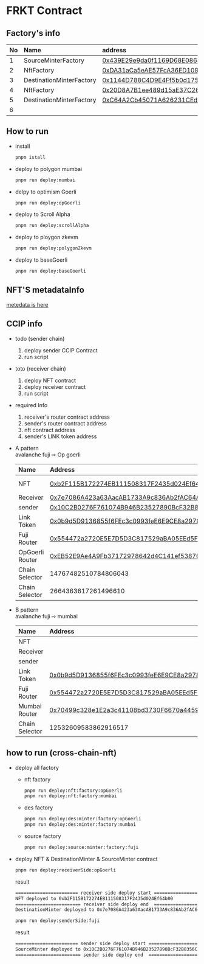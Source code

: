 # FRKT Contract

## Factory's info

| No  | Name                     | address                                                                                                                               | chain    |
| :-- | :----------------------- | :------------------------------------------------------------------------------------------------------------------------------------ | :------- |
| 1   | SourceMinterFactory      | [0x439E29e9da0f1169D68E0868d7DADA6b45d89e22](https://testnet.snowtrace.io/address/0x439E29e9da0f1169D68E0868d7DADA6b45d89e22)         | Fuji     |
| 2   | NftFactory               | [0xDA31aCa5eAE57FcA36ED109e71B8E407B348aB08](https://goerli-optimism.etherscan.io/address/0xda31aca5eae57fca36ed109e71b8e407b348ab08) | OpGoerli |
| 3   | DestinationMinterFactory | [0x1144D788C4D9E4Ff5b0d175dE29Db46A4200CbA4](https://goerli-optimism.etherscan.io/address/0x1144D788C4D9E4Ff5b0d175dE29Db46A4200CbA4) | OpGoerli |
| 4   | NftFactory               | [0x20D8A7B1ee489d15aE37C26eB26Ec880ec8B62D6](https://mumbai.polygonscan.com/address/0x20D8A7B1ee489d15aE37C26eB26Ec880ec8B62D6)       | Mumbai   |
| 5   | DestinationMinterFactory | [0xC64A2Cb45071A626231CEd45C8DDDfa2a4BA1481](https://mumbai.polygonscan.com/address/0xC64A2Cb45071A626231CEd45C8DDDfa2a4BA1481)       | Mumbai   |
| 6   |                          |                                                                                                                                       |          |

## How to run

- install

  ```bash
  pnpm istall
  ```

- deploy to polygon mumbai

  ```bash
  pnpm run deploy:mumbai
  ```

- delpy to optimism Goerli

  ```bash
  pnpm run deploy:opGoerli
  ```

- deploy to Scroll Alpha

  ```bash
  pnpm run deploy:scrollAlpha
  ```

- deploy to ploygon zkevm

  ```bash
  pnpm run deploy:polygonZkevm
  ```

- deploy to baseGoerli

  ```bash
  pnpm run deploy:baseGoerli
  ```

## NFT'S metadataInfo

[metedata is here](https://ipfs.io/ipfs/bafkreia34hl3lhr2z6n577miz3ibhb2sximvmv2gufxgrslu4q3jj2zkri)

## CCIP info

- todo (sender chain)

  1. deploy sender CCIP Contract
  2. run script

- toto (receiver chain)

  1. deploy NFT contract
  2. deploy receiver contract
  3. run script

- required Info

  1. receiver's router contract address
  2. sender's router contract address
  3. nft contract address
  4. sender's LINK token address

- A pattern  
  avalanche fuji ⇨ Op goerli

  | Name            | Address                                                                                                                               | Chain     |
  | :-------------- | :------------------------------------------------------------------------------------------------------------------------------------ | :-------- |
  | NFT             | [0xb2F115B172274EB111508317F2435d024Ef64b00](https://goerli-optimism.etherscan.io/address/0xb2F115B172274EB111508317F2435d024Ef64b00) | Op Goerli |
  | Receiver        | [0x7e7086A423a63AacAB1733A9c836Ab2fAC64A1c8](https://goerli-optimism.etherscan.io/address/0x7e7086A423a63AacAB1733A9c836Ab2fAC64A1c8) | OpGoerli  |
  | sender          | [0x10C2B0276F761074B946B23527890BcF32B8356C](https://testnet.snowtrace.io/address/0x10C2B0276F761074B946B23527890BcF32B8356C)         | Fuji      |
  | Link Token      | [0x0b9d5D9136855f6FEc3c0993feE6E9CE8a297846](https://testnet.snowtrace.io/address/0x0b9d5D9136855f6FEc3c0993feE6E9CE8a297846)         | Fuji      |
  | Fuji Router     | [0x554472a2720E5E7D5D3C817529aBA05EEd5F82D8](https://testnet.snowtrace.io/address/0x554472a2720E5E7D5D3C817529aBA05EEd5F82D8)         | Fuji      |
  | OpGoerli Router | [0xEB52E9Ae4A9Fb37172978642d4C141ef53876f26](https://goerli-optimism.etherscan.io/address/0xEB52E9Ae4A9Fb37172978642d4C141ef53876f26) | OpGoerli  |
  | Chain Selector  | 14767482510784806043                                                                                                                  | fuji      |
  | Chain Selector  | 2664363617261496610                                                                                                                   | Op Goerli |

- B pattern  
  avalanche fuji ⇨ mumbai

  | Name           | Address                                                                                                                         | Chain  |
  | :------------- | :------------------------------------------------------------------------------------------------------------------------------ | :----- |
  | NFT            | []()                                                                                                                            |        |
  | Receiver       | []()                                                                                                                            |        |
  | sender         | []()                                                                                                                            | Fuji   |
  | Link Token     | [0x0b9d5D9136855f6FEc3c0993feE6E9CE8a297846](https://testnet.snowtrace.io/address/0x0b9d5D9136855f6FEc3c0993feE6E9CE8a297846)   | Fuji   |
  | Fuji Router    | [0x554472a2720E5E7D5D3C817529aBA05EEd5F82D8](https://testnet.snowtrace.io/address/0x554472a2720E5E7D5D3C817529aBA05EEd5F82D8)   | Fuji   |
  | Mumbai Router  | [0x70499c328e1E2a3c41108bd3730F6670a44595D1](https://mumbai.polygonscan.com/address/0x70499c328e1E2a3c41108bd3730F6670a44595D1) | Mumbai |
  | Chain Selector | 12532609583862916517                                                                                                            | mumbai |

## how to run (cross-chain-nft)

- deploy all factory

  - nft factory

    ```bash
    pnpm run deploy:nft:factory:opGoerli
    pnpm run deploy:nft:factory:mumbai
    ```

  - des factory

    ```bash
    pnpm run deploy:des:minter:factory:opGoerli
    pnpm run deploy:des:minter:factory:mumbai
    ```

  - source factory

    ```bash
    pnpm run deploy:source:minter:factory:fuji
    ```

- deploy NFT & DestinationMinter & SourceMinter contract

  ```bash
  pnpm run deploy:receiverSide:opGoerli
  ```

  result

  ```bash
  ======================= receiver side deploy start =========================
  NFT deployed to 0xb2F115B172274EB111508317F2435d024Ef64b00
  ======================== receiver side deploy end  ========================
  DestinationMinter deployed to 0x7e7086A423a63AacAB1733A9c836Ab2fAC64A1c8
  ```

  ```bash
  pnpm run deploy:senderSide:fuji
  ```

  result

  ```bash
  ======================= sender side deploy start =========================
  SourceMinter deployed to 0x10C2B0276F761074B946B23527890BcF32B8356C
  ======================== sender side deploy end  ========================
  ```
